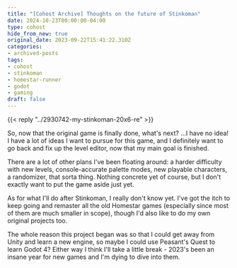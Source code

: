 ```yaml
---
title: "[Cohost Archive] Thoughts on the future of Stinkoman"
date: 2024-10-23T00:00:00-04:00
type: cohost
hide_from_new: true
original_date: 2023-09-22T15:41:22.310Z
categories:
- archived-posts
tags:
- cohost
- stinkoman
- homestar-runner
- godot
- gaming
draft: false
---
```


{{< reply "../2930742-my-stinkoman-20x6-re" >}}

So, now that the original game is finally done, what's next? ...I have no idea! I have a lot of ideas I want to pursue for this game, and I definitely want to go back and fix up the level editor, now that my main goal is finished.

There are a lot of other plans I've been floating around: a harder difficulty with new levels, console-accurate palette modes, new playable characters, a randomizer, that sorta thing. Nothing concrete yet of course, but I don't exactly want to put the game aside just yet.

As for what I'll do after Stinkoman, I really don't know yet. I've got the itch to keep going and remaster all the old Homestar games (especially since most of them are much smaller in scope), though I'd also like to do my own original projects too.

The whole reason this project began was so that I could get away from Unity and learn a new engine, so maybe I could use Peasant's Quest to learn Godot 4? Either way I think I'll take a little break - 2023's been an insane year for new games and I'm dying to dive into them.